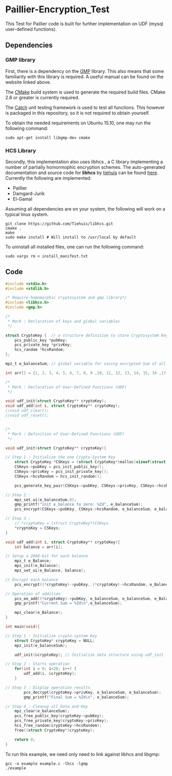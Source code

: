 # Paillier-Encryption_Test

This Test for Paillier code is built for further implementation on UDF (mysql user-defined functions).

## Dependencies

### GMP library
First, there is a dependency on the [GMP](https://gmplib.org/) library. This also
means that some familiarity with this library is required. A useful manual can
be found on the website linked above.

The [CMake](http://www.cmake.org/) build system is used to generate the
required build files. CMake 2.8 or greater is currently required.

The [Catch](https://github.com/philsquared/Catch) unit testing framework is
used to test all functions. This however is packaged in this repository, so it
is not required to obtain yourself.

To obtain the needed requirements on Ubuntu 15.10, one may run the following
command:

    sudo apt-get install libgmp-dev cmake

### HCS Library 
Secondly, this implementation also uses libhcs , a C library implementing a number of partially homormophic encryption
schemes. 
The auto-generated documentation and source code for **libhcs** by [tiehuis](https://github.com/tiehuis) can be found [here](https://tiehuis.github.io/libhcs).
Currently the following are implemented:

* Paillier
* Damgard-Jurik
* El-Gamal

Assuming all dependencies are on your system, the following will work on a typical linux system.

    git clone https://github.com/Tiehuis/libhcs.git
    cmake .
    make
    sudo make install # Will install to /usr/local by default

To uninstall all installed files, one can run the following command:

    sudo xargs rm < install_manifest.txt

## Code 
```c
#include <stdio.h>
#include <stdlib.h>

/* Require homomorphic cryptosystem and gmp library*/
#include <libhcs.h>
#include <gmp.h>

/*
 * Mark : Declaration of keys and global variables
 */

struct CryptoKey {	// a structure definition to store Cryptosystem Key
    pcs_public_key *pubKey;
    pcs_private_key *privKey;
    hcs_random *hcsRandom;
};

mpz_t e_balanceSum; // global variable for saving encrypted Sum of all balance

int arr[] = {1, 2, 3, 4, 5, 6, 7, 8, 9 ,10, 11, 12, 13, 14, 15, 16 ,17 ,18, 19}; // balance value for testing

/*
 * Mark : Declaration of User-Defined Functions (UDF)
 */

void udf_init(struct CryptoKey** cryptoKey);
void udf_add(int i, struct CryptoKey** cryptoKey);
//void udf_clear();
//void udf_reset();


/*
 * Mark : Definition of User-Defined Functions (UDF)
 */

void udf_init(struct CryptoKey** cryptoKey){

// Step 1 : Initialize the one Crypto-System Key
    struct CryptoKey *CSKeys = (struct CryptoKey*)malloc(sizeof(struct CryptoKey));
    CSKeys->pubKey = pcs_init_public_key();
    CSKeys->privKey = pcs_init_private_key();
    CSKeys->hcsRandom = hcs_init_random();

    pcs_generate_key_pair(CSKeys->pubKey, CSKeys->privKey, CSKeys->hcsRandom, 2048);

// Step 2 :
    mpz_set_ui(e_balanceSum,0);
    gmp_printf("init e_balance to zero: %Zd", e_balanceSum);
    pcs_encrypt(CSKeys->pubKey, CSKeys->hcsRandom, e_balanceSum, e_balanceSum);

// Step 3 :
    // *cryptoKey = (struct CryptoKey*)CSKeys
    *cryptoKey = CSKeys;
}

void udf_add(int i, struct CryptoKey** cryptoKey){
    int balance = arr[i];

// Setup a 2048-bit for each balance
    mpz_t e_Balance;
    mpz_init(e_Balance);
    mpz_set_ui(e_Balance, balance);

// Encrypt each balance
    pcs_encrypt((*cryptoKey)->pubKey, (*cryptoKey)->hcsRandom, e_Balance, e_Balance);

// Operation of addition
    pcs_ee_add((*cryptoKey)->pubKey, e_balanceSum, e_balanceSum, e_Balance);
    gmp_printf("Current Sum = %Zd\n",e_balanceSum);

    mpz_clear(e_Balance);
}

int main(void){

// Step 1 : Initialize crypto-system Key
    struct CryptoKey* cryptoKey = NULL;
    mpz_init(e_balanceSum);

    udf_init(&cryptoKey); // Initialize data structure using udf_init

// Step 2 : Starts operation
    for(int i = 0; i<20; i++) {
        udf_add(i, &cryptoKey);
    }

// Step 3 : Display operation results
        pcs_decrypt(cryptoKey->privKey, e_balanceSum, e_balanceSum);
        gmp_printf("Final Sum = %Zd\n", e_balanceSum);

// Step 4 : Cleanup all Data and Key
    mpz_clear(e_balanceSum);
    pcs_free_public_key(cryptoKey->pubKey);
    pcs_free_private_key(cryptoKey->privKey);
    hcs_free_random(cryptoKey->hcsRandom);
    free((struct CryptoKey*)cryptoKey);

    return 0;
}

```

To run this example, we need only need to link against libhcs and libgmp:

    gcc -o example example.c -lhcs -lgmp
    ./example

